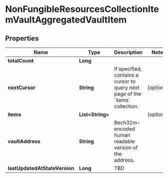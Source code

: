 

# NonFungibleResourcesCollectionItemVaultAggregatedVaultItem


## Properties

| Name | Type | Description | Notes |
|------------ | ------------- | ------------- | -------------|
|**totalCount** | **Long** |  |  |
|**nextCursor** | **String** | If specified, contains a cursor to query next page of the &#x60;items&#x60; collection. |  [optional] |
|**items** | **List&lt;String&gt;** |  |  [optional] |
|**vaultAddress** | **String** | Bech32m-encoded human readable version of the address. |  |
|**lastUpdatedAtStateVersion** | **Long** | TBD |  |



